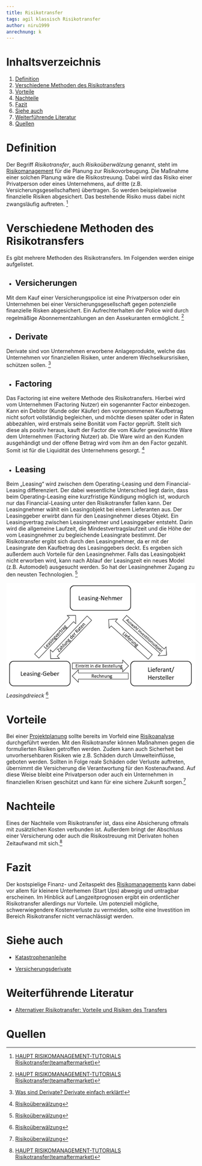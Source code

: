 ```yaml
---
title: Risikotransfer
tags: agil klassisch Risikotransfer
author: niru1999
anrechnung: k
---
```

# Inhaltsverzeichnis
1. [Definition](https://github.com/niru1999/ManagingProjectsSuccessfully.github.io/blob/main/kb/Risikotransfer.md#definition)
2. [Verschiedene Methoden des Risikotransfers](https://github.com/niru1999/ManagingProjectsSuccessfully.github.io/blob/main/kb/Risikotransfer.md#verschiedene-methoden-des-risikotransfers)  
3. [Vorteile](https://github.com/niru1999/ManagingProjectsSuccessfully.github.io/blob/main/kb/Risikotransfer.md#vorteile)
4. [Nachteile](https://github.com/niru1999/ManagingProjectsSuccessfully.github.io/blob/main/kb/Risikotransfer.md#nachteile)
5. [Fazit](https://github.com/niru1999/ManagingProjectsSuccessfully.github.io/blob/main/kb/Risikotransfer.md#fazit)
6. [Siehe auch](https://github.com/niru1999/ManagingProjectsSuccessfully.github.io/blob/main/kb/Risikotransfer.md#siehe-auch)
7. [Weiterführende Literatur](https://github.com/niru1999/ManagingProjectsSuccessfully.github.io/blob/main/kb/Risikotransfer.md#weiterf%C3%BChrende-literatur)
8. [Quellen](https://github.com/niru1999/ManagingProjectsSuccessfully.github.io/blob/main/kb/Risikotransfer.md#quellen)

# Definition 
Der Begriff *Risikotransfer*, auch *Risikoüberwälzung* genannt, steht im [Risikomanagement](https://github.com/jnsdhr/ManagingProjectsSuccessfully.github.io/blob/main/kb/Risikomanagement.md) für die Planung zur Risikovorbeugung. Die Maßnahme einer solchen Planung wäre die Risikostreuung. Dabei wird das Risiko einer Privatperson oder eines Unternehmens, auf dritte (z.B. Versicherungsgesellschaften) übertragen. So werden beispielsweise finanzielle Risiken abgesichert. Das bestehende Risiko muss dabei nicht zwangsläufig auftreten.  [^1]


# Verschiedene Methoden des Risikotransfers
Es gibt mehrere Methoden des Risikotransfers. Im Folgenden werden einige aufgelistet.
* ## Versicherungen
Mit dem Kauf einer Versicherungspolice ist eine Privatperson oder ein Unternehmen bei einer Versicherungsgesellschaft gegen potenzielle finanzielle Risken abgesichert. Ein Aufrechterhalten der Police wird durch regelmäßige Abonnementzahlungen an den Assekuranten ermöglicht. [^1]
* ## Derivate
Derivate sind von Unternehmen erworbene Anlageprodukte, welche das Unternehmen vor finanziellen Risiken, unter anderem Wechselkursrisiken, schützen sollen. [^2]
* ## Factoring
Das Factoring ist eine weitere Methode des Risikotransfers. Hierbei wird vom Unternehmen (Factoring Nutzer) ein sogenannter Factor einbezogen. Kann ein Debitor (Kunde oder Käufer) den vorgenommenen Kaufbetrag nicht sofort vollständig begleichen, und möchte diesen später oder in Raten abbezahlen, wird erstmals seine Bonität vom Factor geprüft. Stellt sich diese als positiv heraus, kauft der Factor die vom Käufer gewünschte Ware dem Unternehmen (Factoring Nutzer) ab. Die Ware wird an den Kunden ausgehändigt und der offene Betrag wird vom ihm an den Factor gezahlt. Somit ist für die Liquidität des Unternehmens gesorgt. [^3]
* ## Leasing 
Beim „Leasing“ wird zwischen dem Operating-Leasing und dem Financial-Leasing differenziert. Der dabei wesentliche Unterschied liegt darin, dass beim Operating-Leasing eine kurzfristige Kündigung möglich ist, wodurch nur das Financial-Leasing unter den Risikotransfer fallen kann. Der Leasingnehmer wählt ein Leasingobjekt bei einem Lieferanten aus. Der Leasinggeber erwirbt dann für den Leasingnehmer dieses Objekt. Ein Leasingvertrag zwischen Leasingnehmer und Leasinggeber entsteht. Darin wird die allgemeine Laufzeit, die Mindestvertragslaufzeit und die Höhe der vom Leasingnehmer zu begleichende Leasingrate bestimmt.  Der Risikotransfer ergibt sich durch den Leasingnehmer, da er mit der Leasingrate den Kaufbetrag des Leasinggebers deckt. 
Es ergeben sich außerdem auch Vorteile für den Leasingnehmer.  Falls das Leasingobjekt nicht erworben wird, kann nach Ablauf der Leasingzeit ein neues Model (z.B. Automodel) ausgesucht werden. So hat der Leasingnehmer Zugang zu den neusten Technologien. [^3]

![Beispielabbildung](Risikotransfer/Leasingdreieck.jpg)  
*Leasingdreieck* [^3]

# Vorteile
Bei einer [Projektplanung](https://github.com/MarleneMMeyer/ManagingProjectsSuccessfully.github.io/blob/main/kb/Projektplanung.md) sollte bereits im Vorfeld eine [Risikoanalyse](https://github.com/CTM-development/ManagingProjectsSuccessfully.github.io/blob/main/kb/Risikoanalyse_und_Visualisierung.md) durchgeführt werden. Mit den Risikotransfer können Maßnahmen gegen die formulierten Risiken getroffen werden. Zudem kann auch Sicherheit bei unvorhersehbaren Risiken wie z.B. Schäden durch Umwelteinflüsse, geboten werden. Sollten in Folge reale Schäden oder Verluste auftreten, übernimmt die Versicherung die Verantwortung für den Kostenaufwand. Auf diese Weise bleibt eine Privatperson oder auch ein Unternehmen in finanziellen Krisen geschützt und kann für eine sichere Zukunft sorgen.[^3]

# Nachteile
Eines der Nachteile vom Risikotransfer ist, dass eine Absicherung oftmals mit zusätzlichen Kosten verbunden ist. Außerdem bringt der Abschluss einer Versicherung oder auch die Risikostreuung mit Derivaten hohen Zeitaufwand mit sich.[^1]

# Fazit
Der kostspielige Finanz- und Zeitaspekt des [Risikomanagements](https://github.com/jnsdhr/ManagingProjectsSuccessfully.github.io/blob/main/kb/Risikomanagement.md) kann dabei vor allem für kleinere Unterhemen (Start Ups) abwegig und untragbar erscheinen. Im Hinblick auf Langzeitprognosen ergibt ein ordentlicher Risikotransfer allerdings nur Vorteile. Um potenziell mögliche, schwerwiegendere Kostenverluste zu vermeiden, sollte eine Investition im Bereich Risikotransfer nicht vernachlässigt werden.

# Siehe auch

* [Katastrophenanleihe](https://de.wikipedia.org/wiki/Katastrophenanleihe)

* [Versicherungsderivate](https://www.versicherungsmagazin.de/lexikon/versicherungsderivate-1947038.html)

# Weiterführende Literatur

* [Alternativer Risikotransfer: Vorteile und Risiken des Transfers](https://www.bafin.de/SharedDocs/Veroeffentlichungen/DE/Fachartikel/2013/fa_bj_2013_06_alternativer_risikotransfer.html)

# Quellen

[^1]: [HAUPT RISIKOMANAGEMENT-TUTORIALS
Risikotransfer(teamaftermarket)](https://teamaftermarket.com/691-risk-transfer)
[^2]: [Was sind Derivate? Derivate einfach erklärt!](https://www.finanzfluss.de/geldanlage/derivate/)  
[^3]: [Risikoüberwälzung](https://de.wikipedia.org/wiki/Risiko%C3%BCberw%C3%A4lzung)



